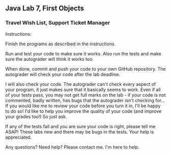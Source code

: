 ## Java Lab 7, First Objects

### Travel Wish List, Support Ticket Manager

Instructions:

Finish the programs as described in the instructions. 

Run and test your code to make sure it works. 
Also run the tests and make sure the autograder will think it works too.

When done, commit and push your code to your own GitHub repository. 
The autograder will check your code after the lab deadline.  

I will also check your code. The autograder can't check every aspect of your program, it just makes sure that it basically seems to work.  Even if all of your tests pass, you may not get full marks on the lab - if your code is not commented, badly written, has bugs that the autograder isn't checking for... If you would like me to review your code before you turn it in, I'll be happy to do so! I'd like to help you improve the quality of your code (and improve your grades too!)  So just ask.

If any of the tests fail and you are sure your code is right, please tell me ASAP! 
These labs new and there may be bugs in the tests. Your help is appreciated.

Any questions? Need help? Please contact me. I'm here to help. 